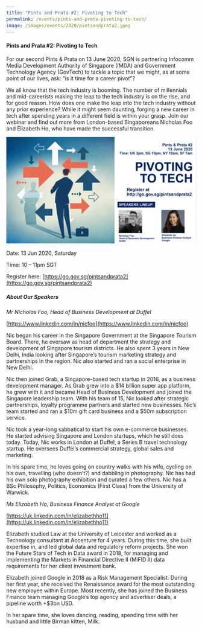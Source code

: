 ```yaml
---
title: "Pints and Prata #2: Pivoting to Tech"
permalink: /events/pints-and-prata-pivoting-to-tech/
image: /images/events/2020/pintsandprata2.jpeg
---
```


#### Pints and Prata #2: Pivoting to Tech

For our second Pints & Prata on 13 June 2020, SGN is partnering Infocomm Media Development Authority of Singapore (IMDA) and Government Technology Agency (GovTech) to tackle a topic that we might, as at some point of our lives, ask: “is it time for a career pivot”?

We all know that the tech industry is booming. The number of millennials and mid-careerists making the leap to the tech industry is on the rise, and for good reason. How does one make the leap into the tech industry without any prior experience? While it might seem daunting, forging a new career in tech after spending years in a different field is within your grasp. Join our webinar and find out more from London-based Singaporeans Nicholas Foo and Elizabeth Ho, who have made the successful transition.

![Image](/images/events/2020/pintsandprata2.jpeg)

Date: 13 Jun 2020, Saturday

Time: 10 – 11pm SGT  

Register here: [https://go.gov.sg/pintsandprata2](https://go.gov.sg/pintsandprata2)  

##### About Our Speakers

_Mr Nicholas Foo, Head of Business Development at Duffel_

[https://www.linkedin.com/in/nicfoo](https://www.linkedin.com/in/nicfoo)

Nic began his career in the Singapore Government at the Singapore Tourism Board. There, he oversaw as head of department the strategy and development of Singapore tourism districts. He also spent 3 years in New Delhi, India looking after Singapore’s tourism marketing strategy and partnerships in the region. Nic also started and ran a social enterprise in New Delhi. 
 
Nic then joined Grab, a Singapore-based tech startup in 2016, as a business development manager. As Grab grew into a $14 billion super app platform, he grew with it and became Head of Business Development and joined the Singapore leadership team. With his team of 15, Nic looked after strategic partnerships, loyalty programme partners and started new businesses. Nic’s team started and ran a $10m gift card business and a $50m subscription service.
 
Nic took a year-long sabbatical to start his own e-commerce businesses. He started advising Singapore and London startups, which he still does today. Today, Nic works in London at Duffel, a Series B travel technology startup. He oversees Duffel’s commercial strategy, global sales and marketing.
 
In his spare time, he loves going on country walks with his wife, cycling on his own, travelling (who doesn’t?) and dabbling in photography. Nic has had his own solo photography exhibition and curated a few others. Nic has a BSc Philosophy, Politics, Economics (First Class) from the University of Warwick.


_Ms Elizabeth Ho, Business Finance Analyst at Google_

[https://uk.linkedin.com/in/elizabethho11](https://uk.linkedin.com/in/elizabethho11)

Elizabeth studied Law at the University of Leicester and worked as a Technology consultant at Accenture for 4 years. During this time, she built expertise in, and led global data and regulatory reform projects. She won the Future Stars of Tech in Data award in 2018, for managing and implementing the Markets in Financial Directive II (MiFID II) data requirements for her client investment bank.
 
Elizabeth joined Google in 2018 as a Risk Management Specialist. During her first year, she received the Renaissance award for the most outstanding new employee within Europe. Most recently, she has joined the Business Finance team managing Google’s top agency and advertiser deals, a pipeline worth +$3bn USD.
 
In her spare time, she loves dancing, reading, spending time with her husband and little Birman kitten, Milk.
